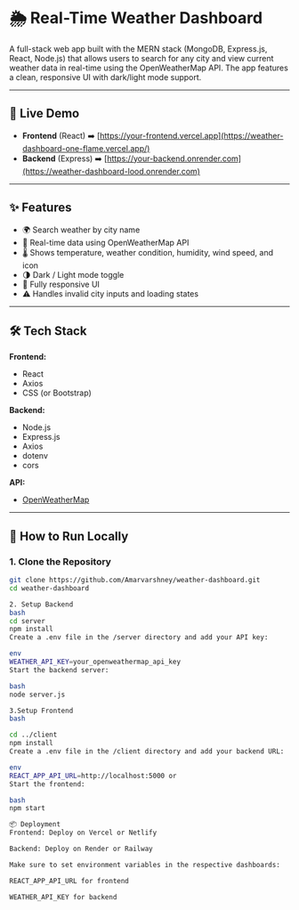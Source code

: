 # 🌦️ Real-Time Weather Dashboard

A full-stack web app built with the MERN stack (MongoDB, Express.js, React, Node.js) that allows users to search for any city and view current weather data in real-time using the OpenWeatherMap API. The app features a clean, responsive UI with dark/light mode support.

---

## 🔗 Live Demo

- **Frontend** (React) ➡️ [https://your-frontend.vercel.app](https://weather-dashboard-one-flame.vercel.app/)  
- **Backend** (Express) ➡️ [https://your-backend.onrender.com](https://weather-dashboard-lood.onrender.com)

---

## ✨ Features

- 🌍 Search weather by city name  
- 📡 Real-time data using OpenWeatherMap API  
- 🌡️ Shows temperature, weather condition, humidity, wind speed, and icon  
- 🌗 Dark / Light mode toggle  
- 📱 Fully responsive UI  
- ⚠️ Handles invalid city inputs and loading states

---

## 🛠️ Tech Stack

**Frontend:**
- React
- Axios
- CSS (or Bootstrap)

**Backend:**
- Node.js
- Express.js
- Axios
- dotenv
- cors

**API:**
- [OpenWeatherMap](https://openweathermap.org/api)

---

## 🚀 How to Run Locally

### 1. Clone the Repository

```bash
git clone https://github.com/Amarvarshney/weather-dashboard.git
cd weather-dashboard

2. Setup Backend
bash
cd server
npm install
Create a .env file in the /server directory and add your API key:

env
WEATHER_API_KEY=your_openweathermap_api_key
Start the backend server:

bash
node server.js

3.Setup Frontend
bash

cd ../client
npm install
Create a .env file in the /client directory and add your backend URL:

env
REACT_APP_API_URL=http://localhost:5000 or
Start the frontend:

bash
npm start

📦 Deployment
Frontend: Deploy on Vercel or Netlify

Backend: Deploy on Render or Railway

Make sure to set environment variables in the respective dashboards:

REACT_APP_API_URL for frontend

WEATHER_API_KEY for backend
